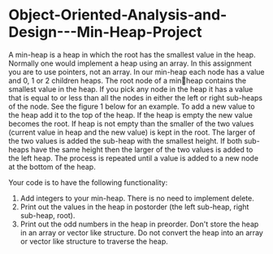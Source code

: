 # Object-Oriented-Analysis-and-Design---Min-Heap-Project

A min-heap is a heap in which the root has the smallest value in the heap. Normally one would 
implement a heap using an array. In this assignment you are to use pointers, not an array. In 
our min-heap each node has a value and 0, 1 or 2 children heaps. The root node of a minheap contains the smallest value in the heap. If you pick any node in the heap it has a value 
that is equal to or less than all the nodes in either the left or right sub-heaps of the node. See 
the figure 1 below for an example. To add a new value to the heap add it to the top of the 
heap. If the heap is empty the new value becomes the root. If heap is not empty than the 
smaller of the two values (current value in heap and the new value) is kept in the root. The 
larger of the two values is added the sub-heap with the smallest height. If both sub-heaps have 
the same height then the larger of the two values is added to the left heap. The process is 
repeated until a value is added to a new node at the bottom of the heap. 

Your code is to have the following functionality:
1. Add integers to your min-heap. There is no need to implement delete.
2. Print out the values in the heap in postorder (the left sub-heap, right sub-heap, root).
3. Print out the odd numbers in the heap in preorder.
Don't store the heap in an array or vector like structure. Do not convert the heap into an array 
or vector like structure to traverse the heap.
